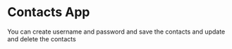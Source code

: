 # Contacts App

You can create username and password and save the contacts and update and delete the contacts
